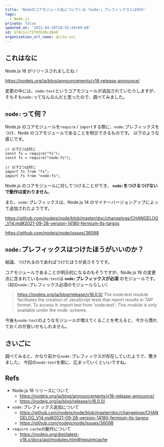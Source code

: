 ```yaml
---
title: 'Nodeのコアモジュール名についている「node:」プレフィックスとは何か'
tags:
  - Node.js
private: false
updated_at: '2022-04-20T18:55:49+09:00'
id: b70c1ccf2f9fb30cd048
organization_url_name: qiita-inc
---
```

## これはなに

Node.js 18 がリリースされましたね！

https://nodejs.org/ja/blog/announcements/v18-release-announce/

変更の中には、`node:test`というコアモジュールが追加されていたりしますが、そもそも`node:`ってなんなんだと思ったので、調べてみました。

## `node:`って何？

Node.js のコアモジュールを`require` / `import`する際に、`node:`プレフィックスをつけ、Node のコアモジュールであることを明示できるものです。
以下のような感じです。

```js:CommonJS
// 以下2つは同じ
const fs = require("fs");
const fs = require("node:fs");
```

```js:ESM
// 以下2つは同じ
import fs from "fs";
import fs from "node:fs";
```

Node.js のコアモジュールに対してつけることができ、 **`node:`をつけるつけないで動作は変わりません**。

また、`node:`プレフィックスは、Node.js 14 のマイナーバージョンアップによって追加されたようです。

https://github.com/nodejs/node/blob/master/doc/changelogs/CHANGELOG_V14.md#2021-09-28-version-14180-fermium-lts-targos

https://github.com/nodejs/node/issues/36098

## `node:`プレフィックスはつけたほうがいいのか？

結論、つけれるのであればつけたほうが良さそうです。

コアモジュールであることが明示的になるのもそうですが、Node.js 18 の変更点に含まれている`node:test`は **`node:`プレフィックスが必須** のモジュールです。
（初の`node:`プレフィックス必須のモジュールらしい）

> https://nodejs.org/ja/blog/release/v18.0.0/
> The node:test module facilitates the creation of JavaScript tests that report results in TAP format. To access it:
> import test from 'node:test';
> This module is only available under the node: scheme.

今後も`node:test`のようなモジュールが増えてくることを考えると、今から慣れておくのが良いかもしれません。

## さいごに

調べてみると、かなり前から`node:`プレフィックスが存在していたようで、驚きました。
今回の`node:test`を期に、広まっていくといいですね。

## Refs

- Node.js 18 リリースについて
  - https://nodejs.org/ja/blog/announcements/v18-release-announce/
  - https://nodejs.org/ja/blog/release/v18.0.0/
- `node:`プレフィックス追加について
  - https://github.com/nodejs/node/blob/master/doc/changelogs/CHANGELOG_V14.md#2021-09-28-version-14180-fermium-lts-targos
  - https://github.com/nodejs/node/issues/36098
- `require.cache`の動作について
  - https://nodejs.org/dist/latest-v18.x/docs/api/modules.html#requirecache

